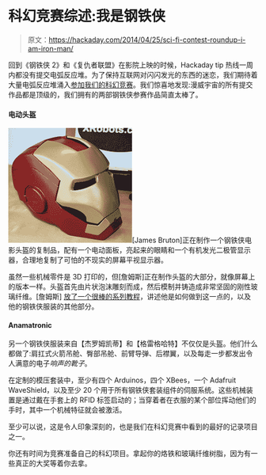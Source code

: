 # 科幻竞赛综述:我是钢铁侠

> 原文：<https://hackaday.com/2014/04/25/sci-fi-contest-roundup-i-am-iron-man/>

回到《钢铁侠 2》和《复仇者联盟》在影院上映的时候，Hackaday tip 热线一周内都没有提交电弧反应堆。为了保持互联网对闪闪发光的东西的迷恋，我们期待着大量电弧反应堆涌入[参加我们的科幻竞赛](http://hackaday.io/page/276)。我们惊喜地发现:漫威宇宙的所有提交作品都是顶级的，我们拥有的两部钢铁侠参赛作品简直太棒了。

#### 电动头盔

![1](img/5d101920109e21c25b34b9747212595c.png)[James Bruton]正在制作一个钢铁侠电影头盔的复制品，配有一个电动面板，亮起来的眼睛和一个有机发光二极管显示器，合理地复制了可怕的不现实的屏幕平视显示器。

虽然一些机械零件是 3D 打印的，但[詹姆斯]正在制作头盔的大部分，就像屏幕上的版本一样。头盔首先由片状泡沫雕刻而成，然后模制并铸造成非常坚固的刚性玻璃纤维。[詹姆斯] [放了一个很棒的系列教程](http://xrobots.co.uk/IM6/index_moulding.html)，讲述他是如何做到这一点的，以及他的钢铁侠服装的其他部分。

#### Anamatronic

另一个钢铁侠服装来自【杰罗姆凯蒂】和【格雷格哈特】不仅仅是头盔。他们什么都做了:肩扛式火箭吊舱、臀部吊舱、前臂导弹、后襟翼，以及每走一步都发出令人满意的电子*响声的靴子*。

在定制的模压套装中，至少有四个 Arduinos，四个 XBees，一个 Adafruit WaveShield，以及至少 20 个用于所有钢铁侠套装组件的伺服系统。这些机械装置是通过戴在手套上的 RFID 标签启动的；当穿着者在衣服的某个部位挥动他们的手时，其中一个机械特征就会被激活。

至少可以说，这是令人印象深刻的，也是我们在科幻竞赛中看到的最好的记录项目之一。

你还有时间为竞赛准备自己的科幻项目。拿起你的烙铁和玻璃纤维树脂，因为有一些真正的大奖等着你去拿。